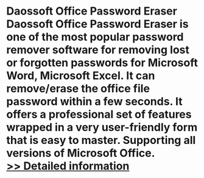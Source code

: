 # Daossoft Office Password Eraser<br />Daossoft Office Password Eraser is one of the most popular password remover software for removing lost or forgotten passwords for Microsoft Word, Microsoft Excel. It can remove/erase the office file password within a few seconds. It offers a professional set of features wrapped in a very user-friendly form that is easy to master. Supporting all versions of Microsoft Office.<br />[>> Detailed information](https://secure.shareit.com/shareit/product.html?productid=300873374&affiliateid=200057808)